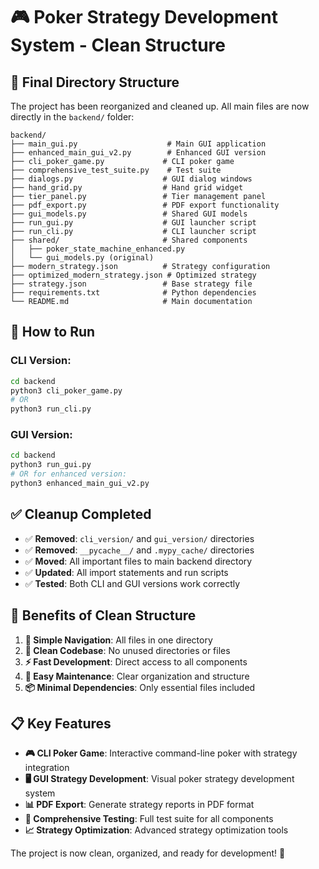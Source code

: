 # 🎮 Poker Strategy Development System - Clean Structure

## 📁 Final Directory Structure

The project has been reorganized and cleaned up. All main files are now directly in the `backend/` folder:

```
backend/
├── main_gui.py                    # Main GUI application
├── enhanced_main_gui_v2.py        # Enhanced GUI version
├── cli_poker_game.py             # CLI poker game
├── comprehensive_test_suite.py    # Test suite
├── dialogs.py                    # GUI dialog windows
├── hand_grid.py                  # Hand grid widget
├── tier_panel.py                 # Tier management panel
├── pdf_export.py                 # PDF export functionality
├── gui_models.py                 # Shared GUI models
├── run_gui.py                    # GUI launcher script
├── run_cli.py                    # CLI launcher script
├── shared/                       # Shared components
│   ├── poker_state_machine_enhanced.py
│   └── gui_models.py (original)
├── modern_strategy.json          # Strategy configuration
├── optimized_modern_strategy.json # Optimized strategy
├── strategy.json                 # Base strategy file
├── requirements.txt              # Python dependencies
└── README.md                     # Main documentation
```

## 🚀 How to Run

### **CLI Version:**
```bash
cd backend
python3 cli_poker_game.py
# OR
python3 run_cli.py
```

### **GUI Version:**
```bash
cd backend
python3 run_gui.py
# OR for enhanced version:
python3 enhanced_main_gui_v2.py
```

## ✅ Cleanup Completed

- ✅ **Removed**: `cli_version/` and `gui_version/` directories
- ✅ **Removed**: `__pycache__/` and `.mypy_cache/` directories
- ✅ **Moved**: All important files to main backend directory
- ✅ **Updated**: All import statements and run scripts
- ✅ **Tested**: Both CLI and GUI versions work correctly

## 🎯 Benefits of Clean Structure

1. **📁 Simple Navigation**: All files in one directory
2. **🧹 Clean Codebase**: No unused directories or files
3. **⚡ Fast Development**: Direct access to all components
4. **🔧 Easy Maintenance**: Clear organization and structure
5. **📦 Minimal Dependencies**: Only essential files included

## 📋 Key Features

- **🎮 CLI Poker Game**: Interactive command-line poker with strategy integration
- **🖥️ GUI Strategy Development**: Visual poker strategy development system
- **📊 PDF Export**: Generate strategy reports in PDF format
- **🧪 Comprehensive Testing**: Full test suite for all components
- **📈 Strategy Optimization**: Advanced strategy optimization tools

The project is now clean, organized, and ready for development! 🚀 